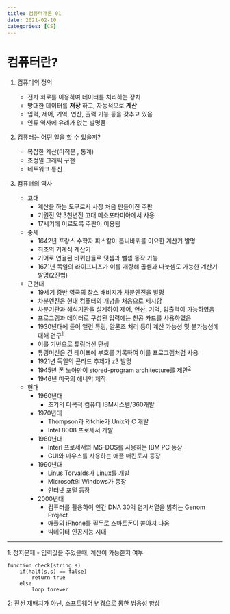 ```yaml
---
title: 컴퓨터개론 01
date: 2021-02-10
categories: [CS]
---
```


# 컴퓨터란?

1. 컴퓨터의 정의
    - 전자 회로를 이용하여 데이터를 처리하는 장치
    - 방대한 데이터를 __저장__ 하고, 자동적으로 __계산__
    - 입력, 제어, 기억, 연산, 출력 기능 등을 갖추고 있음
    - 인류 역사에 유례가 없는 발명품

2. 컴퓨터는 어떤 일을 할 수 있을까?
    - 복잡한 계산(미적분 , 통계)
    - 초정밀 그래픽 구현
    - 네트워크 통신

3. 컴퓨터의 역사
    - 고대
        - 계산을 하는 도구로서 사장 처음 만들어진 주판
        - 기원전 약 3천년전 고대 메소포타미아에서 사용
        - 17세기에 이르도록 주판이 이용됨
    - 중세
        - 1642년 프랑스 수학자 파스칼이 톱니바퀴를 이요한 계산기 발명
        - 최초의 기계식 계산기
        - 기어로 연결된 바퀴판들로 덧셈과 뺄셈 동작 가능
        - 1671년 독일의 라이프니츠가 이를 개량해 곱셈과 나눗셈도 가능한 계산기 발명(2진법)
    - 근현대 
        - 19세기 중반 영국의 찰스 배비지가 차분엔진을 발명
        - 차분엔진은 현대 컴퓨터의 개념을 처음으로 제시함
        - 차분기관과 해석기관을 설계하여 제어, 연산, 기억, 입출력이 가능하였음
        - 프로그램과 데이터로 구성된 입력에는 천공 카드를 사용하였음
        - 1930년대에 들어 앨런 튜링, 알론조 처리 등이 계산 가능성 및 불가능성에 대해 연구<sup>[1](#footnote_1)</sup>
        - 이를 기반으로 튜링머신 탄생
        - 튜링머신은 긴 테이프에 부호를 기록하여 이를 프로그램처럼 사용
        - 1921년 독일의 콘라드 추제가 z3 발명
        - 1945년 폰 노아만이 stored-program architecture를 제안<sup>[2](#footnote_2)</sup>
        - 1946년 미국의 애니악 제작
    - 현대
        - 1960년대
            - 초기의 다목적 컴퓨터 IBM시스템/360개발
        - 1970년대
            - Thompson과 Ritchie가 Unix와 C 개발
            - Intel 8008 프로세서 개발
        - 1980년대 
            - Interl 프로세서와 MS-DOS를 사용하는 IBM PC 등장
            - GUI와 마우스를 사용하는 애플 매킨토시 등장
        - 1990년대
            - Linus Torvalds가 Linux를 개발
            - Microsoft의 Windows가 등장
            - 인터넷 포털 등장 
        - 2000년대
            - 컴퓨터를 활용하여 인간 DNA 30억 염기서열을 밝히는 Genom Project
            - 애플의 iPhone를 필두로 스마트폰이 쏟아져 나옴
            - 빅데이터 인공지능 시대
        



---
<a name="footnote_1">1</a>: 정지문제 - 입력값을 주었을때, 계산이 가능한지 여부
```
function check(string s)
    if(halt(s,s) == false)
        return true
    else
        loop forever
```
<a name="footnote_2">2</a>: 전선 재배치가 아닌, 소프트웨어 변경으로 통한 범용성 향상
